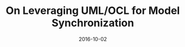 ---
abstract: ''
authors:
- Robert Bill
- Martin Gogolla
- Manuel Wimmer
date: '2016-10-02'
featured: false
links:
- name: Publik
  url: https://publik.tuwien.ac.at/showentry.php?ID=251188&lang=2
publication: 'Talk: Workshop on Models and Evolution @ ACM/IEEE 19th International
  Conference on Model Driven Engineering Languages and Systems (MODELS), Saint Malo,
  France; 10-02-2016; in: "Proceedings of the Workshop on Models and Evolution @ ACM/IEEE
  19th International Conference on Model Driven Engineering Languages and Systems
  (MODELS)", (2016), 20 - 29'
publication_types:
- '1'
publishDate: '2016-10-02'
title: On Leveraging UML/OCL for Model Synchronization
url_pdf: http://www.models-and-evolution.com/2016/?committee%2Fprogram
---